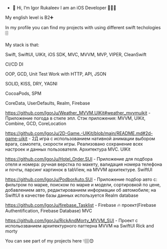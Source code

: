 - 👋 Hi, I’m Igor Rukaleev
I am an iOS Developer 👨🏽‍💻


My english level is B2➕


In my profile you can find my projects with using different swift techologies 🗄



My stack is that:


Swift,
SwiftUI, UIKit, iOS SDK,
MVC, MVVM, MVP, VIPER, CleanSwift



CI/CD
DI



OOP, GCD, Unit Test
Work with HTTP, API, JSON

SOLID, KISS, DRY, YAGNI

CocoaPods, SPM
 
CoreData, UserDefaults, Realm, Firebase

https://github.com/IgorJu/Weather_MVVM.UIKit#weather_mvvmuikit - Приложение погода в стиле эпл. Стэк приложения: MVVM, UIKit, Combine, GCD, CoreLocation



https://github.com/IgorJu/2D-Game.-UIKit/blob/main/README.md#2d-game-uikit - 2Д игра с использованием нативной анимации выбором врага, самолета, скорости игры. Реализовано сохранение всех настроек и данных пользователя. Архитектура MVC. UIKit


https://github.com/IgorJu/Hotel_Order.SUI - Приложение для подбора отеля и номера: ручная верстка по макету, валидация номера телефона и почты, парсинг картинок в tabView, на MVVM архитектуре. SwiftUI

https://github.com/IgorJu/PodborAuto.SUI - Приложение подбор авто с: фильтром по марке, поиском по марке и модели, сортировкой по цене, добавлением авто, редактированием информации об автомобиле; на SwiftUI в качестве базы данных используется Realm database








https://github.com/IgorJu/firebase_Tasklist - Firebase 🔥 проект(Firebase Authentification, Firebase Database) MVC  

https://github.com/IgorJu/RickAndMorty_MVVM_SUI - Проект с испольозванием архитектурного паттерна MVVM на SwiftUI Rick and morty


You can see part of my projects here 👇🏽😊
 

<!---
IgorJu/IgorJu is a ✨ special ✨ repository because its `README.md` (this file) appears on your GitHub profile.
You can click the Preview link to take a look at your changes.
--->
